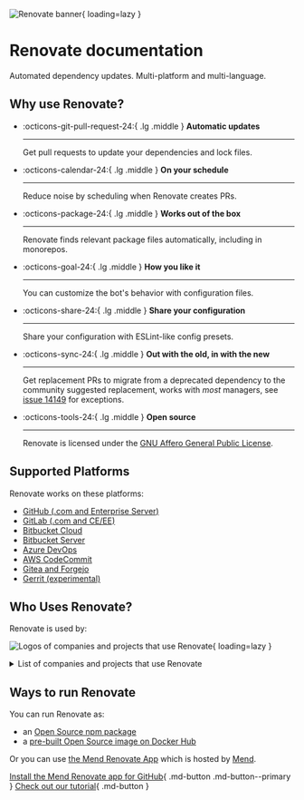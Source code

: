 ![Renovate banner](https://app.renovatebot.com/images/whitesource_renovate_660_220.jpg){ loading=lazy }

# Renovate documentation

Automated dependency updates.
Multi-platform and multi-language.

## Why use Renovate?

<!-- markdownlint-disable list-marker-space -->
<!-- prettier-ignore-start -->

<div class="grid cards" markdown>

-   :octicons-git-pull-request-24:{ .lg .middle } __Automatic updates__

    ---

    Get pull requests to update your dependencies and lock files.

-   :octicons-calendar-24:{ .lg .middle } __On your schedule__

    ---

    Reduce noise by scheduling when Renovate creates PRs.

-   :octicons-package-24:{ .lg .middle } __Works out of the box__

    ---

    Renovate finds relevant package files automatically, including in monorepos.

-   :octicons-goal-24:{ .lg .middle } __How you like it__

    ---

    You can customize the bot's behavior with configuration files.

-   :octicons-share-24:{ .lg .middle } __Share your configuration__

    ---

    Share your configuration with ESLint-like config presets.

-   :octicons-sync-24:{ .lg .middle } __Out with the old, in with the new__

    ---

    Get replacement PRs to migrate from a deprecated dependency to the community suggested replacement, works with _most_ managers, see [issue 14149](https://github.com/renovatebot/renovate/issues/14149) for exceptions.

-   :octicons-tools-24:{ .lg .middle } __Open source__

    ---

    Renovate is licensed under the [GNU Affero General Public License](https://github.com/renovatebot/renovate/blob/main/license).

</div>

<!-- prettier-ignore-end -->
<!-- markdownlint-enable list-marker-space -->

## Supported Platforms

Renovate works on these platforms:

-   [GitHub (.com and Enterprise Server)](./modules/platform/github/index.md)
-   [GitLab (.com and CE/EE)](./modules/platform/gitlab/index.md)
-   [Bitbucket Cloud](./modules/platform/bitbucket/index.md)
-   [Bitbucket Server](./modules/platform/bitbucket-server/index.md)
-   [Azure DevOps](./modules/platform/azure/index.md)
-   [AWS CodeCommit](./modules/platform/codecommit/index.md)
-   [Gitea and Forgejo](./modules/platform/gitea/index.md)
-   [Gerrit (experimental)](./modules/platform/gerrit/index.md)

## Who Uses Renovate?

Renovate is used by:

![Logos of companies and projects that use Renovate](./assets/images/matrix.png){ loading=lazy }

<details>
<summary>List of companies and projects that use Renovate</summary>
<ul>
  <li>Prisma</li>
  <li>Netlify</li>
  <li>Envoy</li>
  <li>Condé Nast</li>
  <li>Microsoft</li>
  <li>Atlassian</li>
  <li>Sourcegraph</li>
  <li>Mozilla</li>
  <li>Deloitte</li>
  <li>Telus</li>
  <li>Yarn</li>
  <li>HashiCorp</li>
  <li>Automattic</li>
  <li>Algolia</li>
  <li>eBay</li>
  <li>Cypress</li>
  <li>Red Hat</li>
  <li>Financial Times</li>
  <li>Uber</li>
  <li>Buildkite</li>
</ul>
</details>

## Ways to run Renovate

You can run Renovate as:

-   an [Open Source npm package](https://www.npmjs.com/package/renovate)
-   a [pre-built Open Source image on Docker Hub](https://hub.docker.com/r/renovate/renovate)

Or you can use [the Mend Renovate App](https://github.com/marketplace/renovate) which is hosted by [Mend](https://www.mend.io/).

[Install the Mend Renovate app for GitHub](https://github.com/marketplace/renovate){ .md-button .md-button--primary }
[Check out our tutorial](https://github.com/renovatebot/tutorial){ .md-button }
